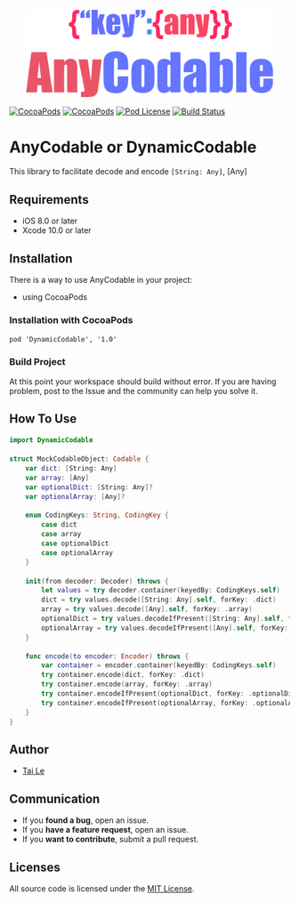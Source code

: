 <p align="center" >
  <img src="icon.png" title="AnyCodable logo" width='444' float=left>
</p>

[![CocoaPods](https://img.shields.io/cocoapods/p/AnyCodable.svg)](https://cocoapods.org/pods/AnyCodable)
[![CocoaPods](https://img.shields.io/cocoapods/v/AnyCodable.svg)](http://cocoapods.org/pods/AnyCodable)
[![Pod License](https://cocoapod-badges.herokuapp.com/l/AnyCodable/badge.png)](https://www.apache.org/licenses/LICENSE-2.0.html)
[![Build Status](https://travis-ci.org/levantAJ/AnyCodable.svg?branch=master)](https://travis-ci.org/levantAJ/AnyCodable)

# AnyCodable or DynamicCodable 
This library to facilitate decode and encode `[String: Any]`, [Any]

## Requirements

- iOS 8.0 or later
- Xcode 10.0 or later

## Installation
There is a way to use AnyCodable in your project:

- using CocoaPods

### Installation with CocoaPods

```
pod 'DynamicCodable', '1.0'
```
### Build Project

At this point your workspace should build without error. If you are having problem, post to the Issue and the
community can help you solve it.

## How To Use

```swift
import DynamicCodable

struct MockCodableObject: Codable {
    var dict: [String: Any]
    var array: [Any]
    var optionalDict: [String: Any]?
    var optionalArray: [Any]?

    enum CodingKeys: String, CodingKey {
        case dict
        case array
        case optionalDict
        case optionalArray
    }

    init(from decoder: Decoder) throws {
        let values = try decoder.container(keyedBy: CodingKeys.self)
        dict = try values.decode([String: Any].self, forKey: .dict)
        array = try values.decode([Any].self, forKey: .array)
        optionalDict = try values.decodeIfPresent([String: Any].self, forKey: .optionalDict)
        optionalArray = try values.decodeIfPresent([Any].self, forKey: .optionalArray)
    }

    func encode(to encoder: Encoder) throws {
        var container = encoder.container(keyedBy: CodingKeys.self)
        try container.encode(dict, forKey: .dict)
        try container.encode(array, forKey: .array)
        try container.encodeIfPresent(optionalDict, forKey: .optionalDict)
        try container.encodeIfPresent(optionalArray, forKey: .optionalArray)
    }
}

```

## Author
- [Tai Le](https://github.com/levantAJ)

## Communication
- If you **found a bug**, open an issue.
- If you **have a feature request**, open an issue.
- If you **want to contribute**, submit a pull request.

## Licenses

All source code is licensed under the [MIT License](https://raw.githubusercontent.com/levantAJ/AnyCodable/master/LICENSE).
